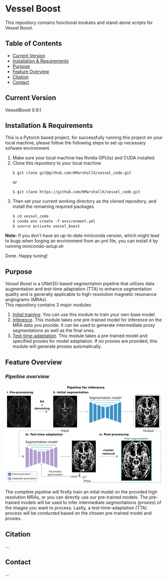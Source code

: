 # **Vessel Boost**
This repository contains functional modules and stand-alone scripts for Vessel Boost.
## **Table of Contents**
- [Current Version](https://github.com/KMarshallX/vessel_code#current-version)
- [Installation & Requirements](https://github.com/KMarshallX/vessel_code#installation--requirements)
- [Purpose](https://github.com/KMarshallX/vessel_code#purpose)
- [Feature Overview](https://github.com/KMarshallX/vessel_code#feature-overview)
- [Citation](https://github.com/KMarshallX/vessel_code#citation)
- [Contact](https://github.com/KMarshallX/vessel_code#contact)
## **Current Version**
VesselBoost 0.9.1
## **Installation & Requirements**
This is a Pytorch based project, for successfully running this project on your local machine, please follow the following steps to set up necessary sofware environment.
1. Make sure your local machine has Nvidia GPU(s) and CUDA installed 
2. Clone this repository to your local machine
    ```
    $ git clone git@github.com:KMarshallX/vessel_code.git
    ```
    or 
    ```
    $ git clone https://github.com/KMarshallX/vessel_code.git
    ```
3. Then set your current working directory as the cloned repository, and install the remaining required packages
    ```
    $ cd vessel_code
    $ conda env create -f environment.yml
    $ source activate vessel_boost
    ```

**Note:** If you don't have an up-to-date miniconda version, which might lead to bugs when forging an environment from an yml file, you can install it by running *miniconda-setup.sh*

Done. Happy tuning!

## **Purpose**
*Vessel Boost* is a UNet3D-based segmentation pipeline that utilizes data augmentation and test-time adaptation (TTA) to enhance segmentation quality and is generally applicable to high-resolution magnetic resonance angiograms (MRAs).\
This repository contains 3 major modules: 
1. [Initial training](https://github.com/KMarshallX/vessel_code/blob/master/documentation/train_readme.md). You can use this module to train your own base model.
2. [Inference](https://github.com/KMarshallX/vessel_code/blob/master/documentation/infer_readme.md). This module takes one pre-trained model for inference on the MRA data you provide. It can be used to generate intermediate proxy segmentations as well as the final ones.
3. [Test-time-adaptation](https://github.com/KMarshallX/vessel_code/blob/master/documentation/tta_readme.md). This module takes a pre-trained model and specified proxies for model adaptation. If no proxies are provided, this module will generate proxies automatically.

## **Feature Overview**
### *Pipeline overview*
<p align="center">
<img src="./readme_img/methods.png">
</p>
The complete pipeline will firstly train an intial model on the provided high resolution MRAs, or you can directly use our pre-trained models. The pre-trained models will be used to infer intermediate segmentations (proxies) of the images you want to process. Lastly, a test-time-adaptation (TTA) process will be conducted based on the chosen pre-trained model and proxies.


## **Citation**
...

## **Contact**
...

